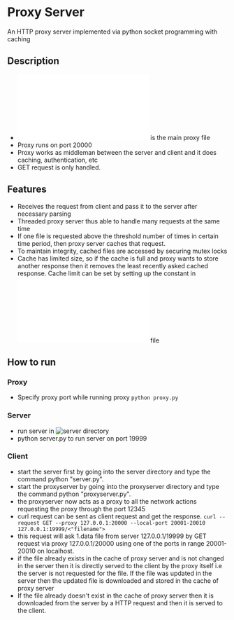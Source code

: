 # Proxy Server
 An HTTP proxy server implemented via python socket programming
with caching
## Description
- ![proxy.py](/proxy.py ) is the main proxy file
- Proxy runs on port 20000
- Proxy works as middleman between the server and client and it does caching, authentication, etc
- GET request is only handled.

## Features
- Receives the request from client and pass it to the server after necessary parsing
- Threaded proxy server thus able to handle many requests at the same time
- If one file is requested above the threshold number of times in certain time period, then proxy server caches that request.
- To maintain integrity, cached files are accessed by securing mutex locks
- Cache has limited size, so if the cache is full and proxy wants to store another response then it removes the least recently asked cached response. Cache limit can be set by setting up the constant in ![proxy.py](/proxy.py ) file

## How to run
   
### Proxy
- Specify proxy port while running proxy
`python proxy.py `

### Server
- run server in ![server](/server ) directory
- python server.py to run server on port 19999

### Client
- start the server first by going into the server directory and
type the command python "server.py".
- start the proxyserver by going into the proxyserver directory
and type the command python "proxyserver.py".
- the proxyserver now acts as a proxy to all the network actions
requesting the proxy through the port 12345
- curl request can be sent as client request and get the
response.
 `curl --request GET --proxy 127.0.0.1:20000 --local-port
20001-20010 127.0.0.1:19999/<"filename">`
- this request will ask 1.data file from server 127.0.0.1/19999
by GET request via proxy 127.0.0.1/20000 using one of the ports
in range 20001-20010 on localhost.
- if the file already exists in the cache of proxy server and is
not changed in the server then it is directly served to the
client     by the proxy itself i.e the server is not requested
for the file. If the file was updated in the server then the
updated file is      downloaded and stored in the cache of proxy
server
- If the file already doesn't exist in the cache of proxy server
then it is downloaded from the server by
 a HTTP request and then it is served to the client.
